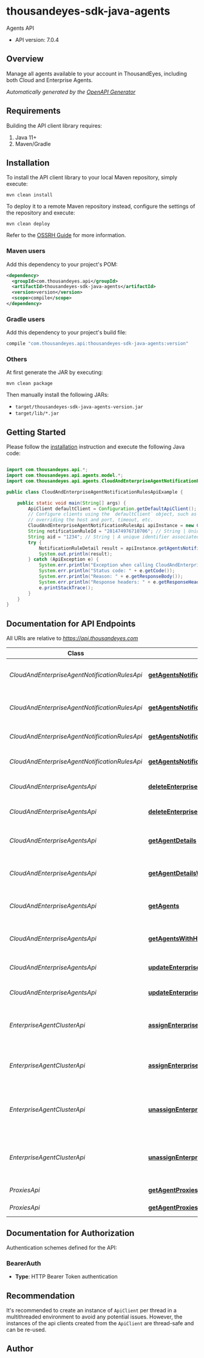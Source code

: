 # thousandeyes-sdk-java-agents

Agents API

- API version: 7.0.4


## Overview
Manage all agents available to your account in ThousandEyes, including both Cloud and Enterprise Agents.


*Automatically generated by the [OpenAPI Generator](https://openapi-generator.tech)*

## Requirements

Building the API client library requires:

1. Java 11+
2. Maven/Gradle

## Installation

To install the API client library to your local Maven repository, simply execute:

```shell
mvn clean install
```

To deploy it to a remote Maven repository instead, configure the settings of the repository and execute:

```shell
mvn clean deploy
```

Refer to the [OSSRH Guide](http://central.sonatype.org/pages/ossrh-guide.html) for more information.

### Maven users

Add this dependency to your project's POM:

```xml
<dependency>
  <groupId>com.thousandeyes.api</groupId>
  <artifactId>thousandeyes-sdk-java-agents</artifactId>
  <version>version</version>
  <scope>compile</scope>
</dependency>
```

### Gradle users

Add this dependency to your project's build file:

```groovy
compile "com.thousandeyes.api:thousandeyes-sdk-java-agents:version"
```

### Others

At first generate the JAR by executing:

```shell
mvn clean package
```

Then manually install the following JARs:

- `target/thousandeyes-sdk-java-agents-version.jar`
- `target/lib/*.jar`

## Getting Started

Please follow the [installation](#installation) instruction and execute the following Java code:

```java

import com.thousandeyes.api.*;
import com.thousandeyes.api.agents.model.*;
import com.thousandeyes.api.agents.CloudAndEnterpriseAgentNotificationRulesApi;

public class CloudAndEnterpriseAgentNotificationRulesApiExample {

    public static void main(String[] args) {
        ApiClient defaultClient = Configuration.getDefaultApiClient();
        // Configure clients using the `defaultClient` object, such as
        // overriding the host and port, timeout, etc.
        CloudAndEnterpriseAgentNotificationRulesApi apiInstance = new CloudAndEnterpriseAgentNotificationRulesApi(defaultClient);
        String notificationRuleId = "281474976710706"; // String | Unique ID for the agent notification rule.
        String aid = "1234"; // String | A unique identifier associated with your account group. You can retrieve your `AccountGroupId` from the `/account-groups` endpoint. Note that you must be assigned to the target account group. Specifying this parameter without being assigned to the target account group will result in an error response.
        try {
            NotificationRuleDetail result = apiInstance.getAgentsNotificationRule(notificationRuleId, aid);
            System.out.println(result);
        } catch (ApiException e) {
            System.err.println("Exception when calling CloudAndEnterpriseAgentNotificationRulesApi#getAgentsNotificationRule");
            System.err.println("Status code: " + e.getCode());
            System.err.println("Reason: " + e.getResponseBody());
            System.err.println("Response headers: " + e.getResponseHeaders());
            e.printStackTrace();
        }
    }
}

```

## Documentation for API Endpoints

All URIs are relative to *https://api.thousandeyes.com*

Class | Method | HTTP request | Description
------------ | ------------- | ------------- | -------------
*CloudAndEnterpriseAgentNotificationRulesApi* | [**getAgentsNotificationRule**](docs/CloudAndEnterpriseAgentNotificationRulesApi.md#getAgentsNotificationRule) | **GET** /v7/agents/notification-rules/{notificationRuleId} | Retrieve agent notification rule
*CloudAndEnterpriseAgentNotificationRulesApi* | [**getAgentsNotificationRuleWithHttpInfo**](docs/CloudAndEnterpriseAgentNotificationRulesApi.md#getAgentsNotificationRuleWithHttpInfo) | **GET** /v7/agents/notification-rules/{notificationRuleId} | Retrieve agent notification rule
*CloudAndEnterpriseAgentNotificationRulesApi* | [**getAgentsNotificationRules**](docs/CloudAndEnterpriseAgentNotificationRulesApi.md#getAgentsNotificationRules) | **GET** /v7/agents/notification-rules | List agent notification rules
*CloudAndEnterpriseAgentNotificationRulesApi* | [**getAgentsNotificationRulesWithHttpInfo**](docs/CloudAndEnterpriseAgentNotificationRulesApi.md#getAgentsNotificationRulesWithHttpInfo) | **GET** /v7/agents/notification-rules | List agent notification rules
*CloudAndEnterpriseAgentsApi* | [**deleteEnterpriseAgent**](docs/CloudAndEnterpriseAgentsApi.md#deleteEnterpriseAgent) | **DELETE** /v7/agents/{agentId} | Delete Enterprise Agent
*CloudAndEnterpriseAgentsApi* | [**deleteEnterpriseAgentWithHttpInfo**](docs/CloudAndEnterpriseAgentsApi.md#deleteEnterpriseAgentWithHttpInfo) | **DELETE** /v7/agents/{agentId} | Delete Enterprise Agent
*CloudAndEnterpriseAgentsApi* | [**getAgentDetails**](docs/CloudAndEnterpriseAgentsApi.md#getAgentDetails) | **GET** /v7/agents/{agentId} | Retrieve Cloud and Enterprise Agent
*CloudAndEnterpriseAgentsApi* | [**getAgentDetailsWithHttpInfo**](docs/CloudAndEnterpriseAgentsApi.md#getAgentDetailsWithHttpInfo) | **GET** /v7/agents/{agentId} | Retrieve Cloud and Enterprise Agent
*CloudAndEnterpriseAgentsApi* | [**getAgents**](docs/CloudAndEnterpriseAgentsApi.md#getAgents) | **GET** /v7/agents | List Cloud and Enterprise Agents
*CloudAndEnterpriseAgentsApi* | [**getAgentsWithHttpInfo**](docs/CloudAndEnterpriseAgentsApi.md#getAgentsWithHttpInfo) | **GET** /v7/agents | List Cloud and Enterprise Agents
*CloudAndEnterpriseAgentsApi* | [**updateEnterpriseAgentDetails**](docs/CloudAndEnterpriseAgentsApi.md#updateEnterpriseAgentDetails) | **PUT** /v7/agents/{agentId} | Update Enterprise Agent
*CloudAndEnterpriseAgentsApi* | [**updateEnterpriseAgentDetailsWithHttpInfo**](docs/CloudAndEnterpriseAgentsApi.md#updateEnterpriseAgentDetailsWithHttpInfo) | **PUT** /v7/agents/{agentId} | Update Enterprise Agent
*EnterpriseAgentClusterApi* | [**assignEnterpriseAgentCluster**](docs/EnterpriseAgentClusterApi.md#assignEnterpriseAgentCluster) | **POST** /v7/agents/{agentId}/cluster/assign | Add member to Enterprise Agent cluster
*EnterpriseAgentClusterApi* | [**assignEnterpriseAgentClusterWithHttpInfo**](docs/EnterpriseAgentClusterApi.md#assignEnterpriseAgentClusterWithHttpInfo) | **POST** /v7/agents/{agentId}/cluster/assign | Add member to Enterprise Agent cluster
*EnterpriseAgentClusterApi* | [**unassignEnterpriseAgentFromCluster**](docs/EnterpriseAgentClusterApi.md#unassignEnterpriseAgentFromCluster) | **POST** /v7/agents/{agentId}/cluster/unassign | Remove member from Enterprise Agent cluster
*EnterpriseAgentClusterApi* | [**unassignEnterpriseAgentFromClusterWithHttpInfo**](docs/EnterpriseAgentClusterApi.md#unassignEnterpriseAgentFromClusterWithHttpInfo) | **POST** /v7/agents/{agentId}/cluster/unassign | Remove member from Enterprise Agent cluster
*ProxiesApi* | [**getAgentProxies**](docs/ProxiesApi.md#getAgentProxies) | **GET** /v7/agents/proxies | List agent proxies
*ProxiesApi* | [**getAgentProxiesWithHttpInfo**](docs/ProxiesApi.md#getAgentProxiesWithHttpInfo) | **GET** /v7/agents/proxies | List agent proxies


<a id="documentation-for-authorization"></a>
## Documentation for Authorization


Authentication schemes defined for the API:
<a id="BearerAuth"></a>
### BearerAuth


- **Type**: HTTP Bearer Token authentication


## Recommendation

It's recommended to create an instance of `ApiClient` per thread in a multithreaded environment to avoid any potential issues.
However, the instances of the api clients created from the `ApiClient` are thread-safe and can be re-used.

## Author



